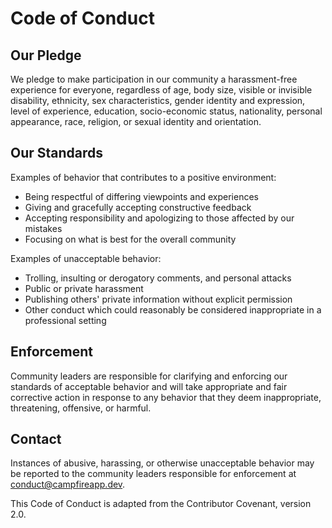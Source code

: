 # Code of Conduct

## Our Pledge

We pledge to make participation in our community a harassment-free experience for everyone, regardless of age, body size, visible or invisible disability, ethnicity, sex characteristics, gender identity and expression, level of experience, education, socio-economic status, nationality, personal appearance, race, religion, or sexual identity and orientation.

## Our Standards

Examples of behavior that contributes to a positive environment:

* Being respectful of differing viewpoints and experiences
* Giving and gracefully accepting constructive feedback
* Accepting responsibility and apologizing to those affected by our mistakes
* Focusing on what is best for the overall community

Examples of unacceptable behavior:

* Trolling, insulting or derogatory comments, and personal attacks
* Public or private harassment
* Publishing others' private information without explicit permission
* Other conduct which could reasonably be considered inappropriate in a professional setting

## Enforcement

Community leaders are responsible for clarifying and enforcing our standards of acceptable behavior and will take appropriate and fair corrective action in response to any behavior that they deem inappropriate, threatening, offensive, or harmful.

## Contact

Instances of abusive, harassing, or otherwise unacceptable behavior may be reported to the community leaders responsible for enforcement at conduct@campfireapp.dev.

This Code of Conduct is adapted from the Contributor Covenant, version 2.0.